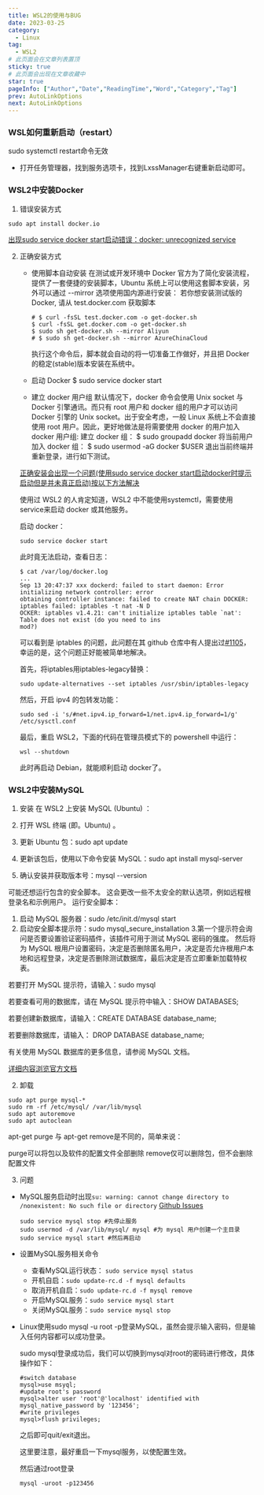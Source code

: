 ```yaml
---
title: WSL2的使用与BUG
date: 2023-03-25
category:
  - Linux
tag:
  - WSL2
# 此页面会在文章列表置顶
sticky: true
# 此页面会出现在文章收藏中
star: true
pageInfo: ["Author","Date","ReadingTime","Word","Category","Tag"]
prev: AutoLinkOptions
next: AutoLinkOptions
---
```


### WSL如何重新启动（restart）
sudo systemctl restart命令无效

* 打开任务管理器，找到服务选项卡，找到LxssManager右键重新启动即可。


### WSL2中安装Docker
1. 错误安装方式

```
sudo apt install docker.io
```
[出现sudo service docker start启动错误：docker: unrecognized service]()

2. 正确安装方式

    * 使用脚本自动安装
    在测试或开发环境中 Docker 官方为了简化安装流程，提供了一套便捷的安装脚本，Ubuntu 系统上可以使用这套脚本安装，另外可以通过 --mirror 选项使用国内源进行安装：
    若你想安装测试版的 Docker, 请从 test.docker.com 获取脚本
        ```
        # $ curl -fsSL test.docker.com -o get-docker.sh
        $ curl -fsSL get.docker.com -o get-docker.sh
        $ sudo sh get-docker.sh --mirror Aliyun
        # $ sudo sh get-docker.sh --mirror AzureChinaCloud
        ```
        执行这个命令后，脚本就会自动的将一切准备工作做好，并且把 Docker 的稳定(stable)版本安装在系统中。

    * 启动 Docker
    $ sudo service docker start

    * 建立 docker 用户组
    默认情况下，docker 命令会使用 Unix socket 与 Docker 引擎通讯。而只有 root 用户和 docker 组的用户才可以访问 Docker 引擎的 Unix socket。出于安全考虑，一般 Linux 系统上不会直接使用 root 用户。因此，更好地做法是将需要使用 docker 的用户加入 docker 用户组:
    建立 docker 组：
    $ sudo groupadd docker
    将当前用户加入 docker 组：
    $ sudo usermod -aG docker $USER
    退出当前终端并重新登录，进行如下测试。

    [正确安装会出现一个问题(使用sudo service docker start启动docker时提示启动但是并未真正启动)按以下方法解决]()

    使用过 WSL2 的人肯定知道，WSL2 中不能使用systemctl，需要使用service来启动 docker 或其他服务。

    启动 docker：
    ```
    sudo service docker start
    ```
    此时竟无法启动，查看日志：
    ```
    $ cat /var/log/docker.log
    ...
    Sep 13 20:47:37 xxx dockerd: failed to start daemon: Error initializing network controller: error
    obtaining controller instance: failed to create NAT chain DOCKER: iptables failed: iptables -t nat -N D
    OCKER: iptables v1.4.21: can't initialize iptables table `nat': Table does not exist (do you need to ins
    mod?)
    ```
    可以看到是 iptables 的问题，此问题在其 github 仓库中有人提出过[#1105](https://github.com/docker/for-linux/issues/1105)，幸运的是，这个问题正好能被简单地解决。

    首先，将iptables用iptables-legacy替换：
    ```
    sudo update-alternatives --set iptables /usr/sbin/iptables-legacy
    ```
    然后，开启 ipv4 的包转发功能：
    ```
    sudo sed -i 's/#net.ipv4.ip_forward=1/net.ipv4.ip_forward=1/g' /etc/sysctl.conf
    ```
    最后，重启 WSL2，下面的代码在管理员模式下的 powershell 中运行：
    ```
    wsl --shutdown
    ```
    此时再启动 Debian，就能顺利启动 docker了。


### WSL2中安装MySQL
1. 安装
在 WSL2 上安装 MySQL (Ubuntu) ：

1. 打开 WSL 终端 (即。Ubuntu) 。
2. 更新 Ubuntu 包：sudo apt update
3. 更新该包后，使用以下命令安装 MySQL：sudo apt install mysql-server
4. 确认安装并获取版本号：mysql --version

可能还想运行包含的安全脚本。 这会更改一些不太安全的默认选项，例如远程根登录名和示例用户。 运行安全脚本：

1. 启动 MySQL 服务器：sudo /etc/init.d/mysql start
2. 启动安全脚本提示符：sudo mysql_secure_installation
3.第一个提示符会询问是否要设置验证密码插件，该插件可用于测试 MySQL 密码的强度。 然后将为 MySQL 根用户设置密码，决定是否删除匿名用户，决定是否允许根用户本地和远程登录，决定是否删除测试数据库，最后决定是否立即重新加载特权表。

若要打开 MySQL 提示符，请输入：sudo mysql

若要查看可用的数据库，请在 MySQL 提示符中输入：SHOW DATABASES;

若要创建新数据库，请输入：CREATE DATABASE database_name;

若要删除数据库，请输入： DROP DATABASE database_name;

有关使用 MySQL 数据库的更多信息，请参阅 MySQL 文档。

[详细内容浏览官方文档](https://learn.microsoft.com/zh-cn/windows/wsl/tutorials/wsl-database)

2. 卸载
```
sudo apt purge mysql-*
sudo rm -rf /etc/mysql/ /var/lib/mysql
sudo apt autoremove
sudo apt autoclean
```
apt-get purge 与 apt-get remove是不同的，简单来说：

purge可以将包以及软件的配置文件全部删除
remove仅可以删除包，但不会删除配置文件

3. 问题

* MySQL服务启动时出现`su: warning: cannot change directory to /nonexistent: No such file or directory`
    [Github Issues](https://github.com/miguelgrinberg/microblog/issues/256#issuecomment-991578683)
    ```
    sudo service mysql stop #先停止服务
    sudo usermod -d /var/lib/mysql/ mysql #为 mysql 用户创建一个主目录
    sudo service mysql start #然后再启动
    ```


* 设置MySQL服务相关命令

    * 查看MySQL运行状态： `sudo service mysql status`
    * 开机自启：`sudo update-rc.d -f mysql defaults`
    * 取消开机自启：`sudo update-rc.d -f mysql remove`
    * 开启MySQL服务：`sudo service mysql start`
    * 关闭MySQL服务：`sudo service mysql stop`

* Linux使用sudo mysql -u root -p登录MySQL，虽然会提示输入密码，但是输入任何内容都可以成功登录。

    sudo mysql登录成功后，我们可以切换到mysql对root的密码进行修改，具体操作如下：
    ```
    #switch database 
    mysql>use msyql;  
    #update root's password 
    mysql>alter user 'root'@'localhost' identified with mysql_native_password by '123456';  
    #write privileges 
    mysql>flush privileges;
    ```

    之后即可quit/exit退出。

    这里要注意，最好重启一下mysql服务，以使配置生效。

    然后通过root登录
    ```
    mysql -uroot -p123456
    ```